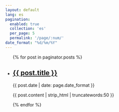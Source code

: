 ```yaml
---
layout: default
lang: es
pagination: 
  enabled: true
  collection: 'es'
  per_page: 5
  permalink: '/page/:num/'
date_format: "%d/%m/%Y"
---
```


<ul>
    {% for post in paginator.posts %}
        <li>
            <h2><a href="{{ post.url | replace: '//', '/' }}">{{ post.title }}</a></h2>
            <time datetime="{{ post.date | date_to_xmlschema }}">{{ post.date | date: page.date_format }}</time>
            <p>{{ post.content | strip_html | truncatewords:50 }}</p>
        </li>
    {% endfor %}
</ul>
